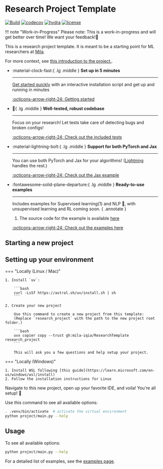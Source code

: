 # Research Project Template

[![Build](https://github.com/mila-iqia/ResearchTemplate/actions/workflows/build.yml/badge.svg?branch=master)](https://github.com/mila-iqia/ResearchTemplate/actions/workflows/build.yml)
[![codecov](https://codecov.io/gh/mila-iqia/ResearchTemplate/graph/badge.svg?token=I2DYLK8NTD)](https://codecov.io/gh/mila-iqia/ResearchTemplate)
[![hydra](https://img.shields.io/badge/Config-Hydra_1.3-89b8cd)](https://hydra.cc/)
[![license](https://img.shields.io/badge/License-MIT-green.svg?labelColor=gray)](https://github.com/mila-iqia/ResearchTemplate#license)

!!! note "Work-in-Progress"
    Please note: This is a work-in-progress and will get better over time! We want your feedback!🙏

This is a research project template. It is meant to be a starting point for ML researchers at [Mila](https://mila.quebec/en).

For more context, see [this  introduction to the project.](intro.md).




<div class="grid cards" markdown>

- :material-clock-fast:{ .lg .middle } __Set up in 5 minutes__

    ---

    [Get started quickly](#starting-a-new-project) with an interactive installation script and get up
    and running in minutes

    [:octicons-arrow-right-24: Getting started](#starting-a-new-project)

- :test_tube:{ .lg .middle } __Well-tested, robust codebase__

    ---

    Focus on your research! Let tests take care of detecting bugs and broken configs!

    [:octicons-arrow-right-24: Check out the included tests](features/testing.md)

- :material-lightning-bolt:{ .lg .middle } __Support for both PyTorch and Jax__

    ---

    You can use both PyTorch and Jax for your algorithms!
    ([Lightning](https://lightning.ai/docs/pytorch/stable/) handles the rest.)

    [:octicons-arrow-right-24: Check out the Jax example](features/jax.md)

- :fontawesome-solid-plane-departure:{ .lg .middle } __Ready-to-use examples__

    ---

    Includes examples for Supervised learning(1) and NLP 🤗, with unsupervised learning and RL coming soon.
    { .annotate }

    1. The source code for the example is available [here](https://github.com/mila-iqia/ResearchTemplate/blob/master/project/algorithms/example.py)

    [:octicons-arrow-right-24: Check out the examples here](examples/index.md)

<!--
-   :material-scale-balance:{ .lg .middle } __Open Source, MIT__

    ---

    Material for MkDocs is licensed under MIT and available on [GitHub]

    [:octicons-arrow-right-24: License](#) -->

</div>


## Starting a new project

<script src="https://asciinema.org/a/708495.js" id="asciicast-708495" async="true"></script>


## Setting up your environment


=== "Locally (Linux / Mac)"


    1. Install `uv`:

        ```bash
        curl -LsSf https://astral.sh/uv/install.sh | sh
        ```

    2. Create your new project

        Use this command to create a new project from this template:
        (Replace `research_project` with the path to the new project root folder.)

        ```bash
        uvx copier copy --trust gh:mila-iqia/ResearchTemplate research_project
        ```

        This will ask you a few questions and help setup your project.

=== "Locally (Windows)"

    1. Install WSL following [this guide](https://learn.microsoft.com/en-us/windows/wsl/install)
    2. Follow the installation instructions for Linux


Navigate to this new project, open up your favorite IDE, and voila! You're all setup! 🎊

Use this command to see all available options:

```bash
. .venv/bin/activate  # activate the virtual environment
python project/main.py --help
```




## Usage

To see all available options:

```bash
python project/main.py --help
```

For a detailed list of examples, see the [examples page](examples/index.md).

